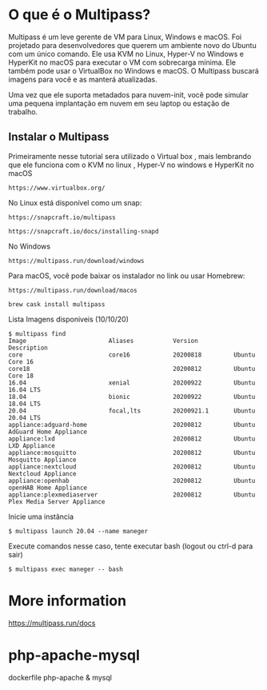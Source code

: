 # O que é o Multipass?

Multipass é um leve gerente de VM para Linux, Windows e macOS. Foi projetado para desenvolvedores que querem um ambiente novo do Ubuntu com um único comando. Ele usa KVM no Linux, Hyper-V no Windows e HyperKit no macOS para executar o VM com sobrecarga mínima. Ele também pode usar o VirtualBox no Windows e macOS. O Multipass buscará imagens para você e as manterá atualizadas.

Uma vez que ele suporta metadados para nuvem-init, você pode simular uma pequena implantação em nuvem em seu laptop ou estação de trabalho.

## Instalar o  Multipass

Primeiramente nesse tutorial sera utilizado o Virtual box , mais lembrando que ele funciona com o KVM no linux , Hyper-V no windows e HyperKit no macOS
```
https://www.virtualbox.org/
```
No Linux está disponível como um snap:
```
https://snapcraft.io/multipass
```
```
https://snapcraft.io/docs/installing-snapd
```

No Windows 
```
https://multipass.run/download/windows
```
Para macOS, você pode baixar os instalador no link ou usar Homebrew:
```
https://multipass.run/download/macos
```
```
brew cask install multipass
```
Lista Imagens disponiveis (10/10/20)
```
$ multipass find
Image                       Aliases           Version          Description
core                        core16            20200818         Ubuntu Core 16
core18                                        20200812         Ubuntu Core 18
16.04                       xenial            20200922         Ubuntu 16.04 LTS
18.04                       bionic            20200922         Ubuntu 18.04 LTS
20.04                       focal,lts         20200921.1       Ubuntu 20.04 LTS
appliance:adguard-home                        20200812         Ubuntu AdGuard Home Appliance
appliance:lxd                                 20200812         Ubuntu LXD Appliance
appliance:mosquitto                           20200812         Ubuntu Mosquitto Appliance
appliance:nextcloud                           20200812         Ubuntu Nextcloud Appliance
appliance:openhab                             20200812         Ubuntu openHAB Home Appliance
appliance:plexmediaserver                     20200812         Ubuntu Plex Media Server Appliance
```

Inicie uma instância
```
$ multipass launch 20.04 --name maneger
```

Execute comandos nesse caso, tente executar bash (logout ou ctrl-d para sair)
```
$ multipass exec maneger -- bash
 ```

# More information
https://multipass.run/docs





# php-apache-mysql
dockerfile php-apache &amp; mysql


